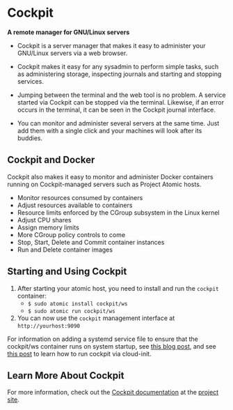 Cockpit
=======
**A remote manager for GNU/Linux servers**

* Cockpit is a server manager that makes it easy to administer your GNU/Linux servers via a web browser.

* Cockpit makes it easy for any sysadmin to perform simple tasks, such as administering storage, inspecting journals and starting and stopping services.

* Jumping between the terminal and the web tool is no problem. A service started via Cockpit can be stopped via the terminal. Likewise, if an error occurs in the terminal, it can be seen in the Cockpit journal interface.

* You can monitor and administer several servers at the same time. Just add them with a single click and your machines will look after its buddies.

## Cockpit and Docker

Cockpit also makes it easy to monitor and administer Docker containers running on Cockpit-managed servers such as Project Atomic hosts.

* Monitor resources consumed by containers
* Adjust resources available to containers
 * Resource limits enforced by the CGroup subsystem in the Linux kernel
 * Adjust CPU shares
 * Assign memory limits
 * More CGroup policy controls to come
* Stop, Start, Delete and Commit container instances
* Run and Delete container images

## Starting and Using Cockpit

1. After starting your atomic host, you need to install and run the `cockpit` container:
    * `$ sudo atomic install cockpit/ws`
    * `$ sudo atomic run cockpit/ws`
2. You can now use the `cockpit` management interface at `http://yourhost:9090`

For information on adding a systemd service file to ensure that the cockpit/ws container runs on system startup, see [this blog post](/blog/2015/06/running-cockpit-as-a-service/), and see [this post](/blog/2015/08/running-a-containerized-cockpit-ui-from-cloud-init/) to learn how to run cockpit via cloud-init. 

## Learn More About Cockpit

For more information, check out the [Cockpit documentation](http://cockpit-project.org/guide/latest/) at the [project site](http://cockpit-project.org/).
